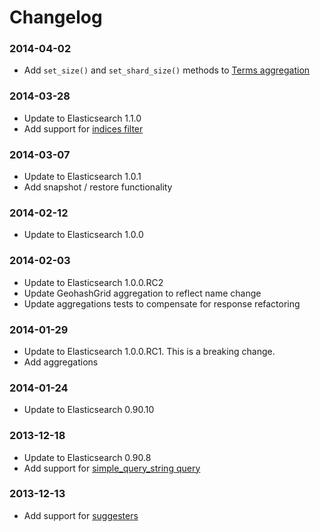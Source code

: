 Changelog
=========
### 2014-04-02
* Add `set_size()` and `set_shard_size()` methods to [Terms aggregation](https://github.com/jlinn/pylastica/blob/master/pylastica/aggregation/terms.py)

### 2014-03-28
* Update to Elasticsearch 1.1.0
* Add support for [indices filter](http://www.elasticsearch.org/guide/en/elasticsearch/reference/current/query-dsl-indices-filter.html)

### 2014-03-07
* Update to Elasticsearch 1.0.1
* Add snapshot / restore functionality

### 2014-02-12
* Update to Elasticsearch 1.0.0

### 2014-02-03
* Update to Elasticsearch 1.0.0.RC2
* Update GeohashGrid aggregation to reflect name change
* Update aggregations tests to compensate for response refactoring

### 2014-01-29
* Update to Elasticsearch 1.0.0.RC1. This is a breaking change.
* Add aggregations

### 2014-01-24
* Update to Elasticsearch 0.90.10

### 2013-12-18
* Update to Elasticsearch 0.90.8
* Add support for [simple_query_string query](http://www.elasticsearch.org/guide/en/elasticsearch/reference/current/query-dsl-simple-query-string-query.html)

### 2013-12-13
* Add support for [suggesters](http://www.elasticsearch.org/guide/en/elasticsearch/reference/current/search-suggesters.html)
